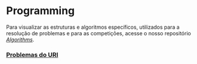 # Programming

Para visualizar as estruturas e algoritmos específicos, utilizados para a resolução de problemas e para as competições, acesse o nosso repositório _[Algorithms](https://github.com/Pedrozo/algorithms)_.

### [Problemas do URI](URI)
